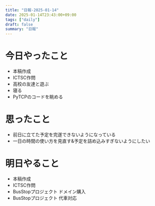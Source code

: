 ```yaml
---
title: "日報-2025-01-14"
date: 2025-01-14T23:43:00+09:00
tags: ["daily"]
draft: false
summary: "日報"
---
```


# 今日やったこと
- 本稿作成
- ICTSC作問
- 高校の友達と遊ぶ
- 寝る
- PyTCPのコードを眺める

# 思ったこと
- 前日に立てた予定を完遂できないようになっている
- 一日の時間の使い方を見直す&予定を詰め込みすぎないようにしたい

# 明日やること
- 本稿作成
- ICTSC作問
- BusStopプロジェクト ドメイン購入
- BusStopプロジェクト 代車対応